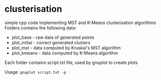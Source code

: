 # clusterisation
simple cpp code implementing MST and K-Means clusterisation algorithms
Folders contains the following data:
* plot_base - raw data of generated points
* plot_initial - correct generated clusters
* plot_mst - data computed by Kruskal's MST algorithm
* plot_kmeans - data computed by K-Means algorithm

Each folder contains script.txt file, used by gnuplot to create plots

Usage: `gnuplot script.txt -p`
